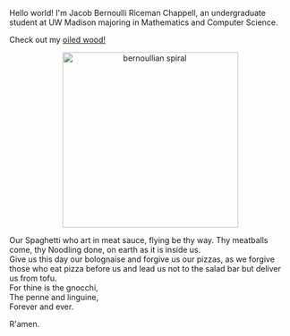 Hello world! I'm Jacob Bernoulli Riceman Chappell, an undergraduate student at UW Madison majoring in Mathematics and Computer Science.

Check out my [oiled wood!](https://www.instagram.com/jacobs_oiled_wood/)


<p align="center">
 <img width="314" src="https://media.giphy.com/media/x98MGPO66erWNJluBT/giphy.gif" alt="bernoullian spiral">
</p>

Our Spaghetti who art in meat sauce, flying be thy way. 
Thy meatballs come, thy Noodling done, on earth as it is inside us.  
Give us this day our bolognaise and forgive us our pizzas, as we forgive those who eat pizza before us and lead us not to the salad bar but deliver us from tofu.  
For thine is the gnocchi,  
The penne and linguine,  
Forever and ever.  

R'amen.
